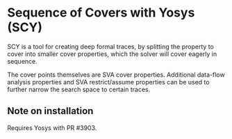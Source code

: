# Sequence of Covers with Yosys (SCY)

SCY is a tool for creating deep formal traces, by splitting the property to
cover into smaller cover properties, which the solver will cover eagerly
in sequence.

The cover points themselves are SVA cover properties. Additional data-flow
analysis properties and SVA restrict/assume properties can be used to further
narrow the search space to certain traces.

## Note on installation

Requires Yosys with PR #3903.

